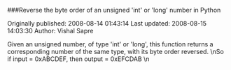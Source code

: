 ###Reverse the byte order of an unsigned 'int' or 'long' number in Python

Originally published: 2008-08-14 01:43:14
Last updated: 2008-08-15 14:03:30
Author: Vishal Sapre

Given an unsigned number, of type 'int' or 'long', this function returns a corresponding number of the same type, with its byte order reversed.\nSo if input = 0xABCDEF, then output = 0xEFCDAB\n